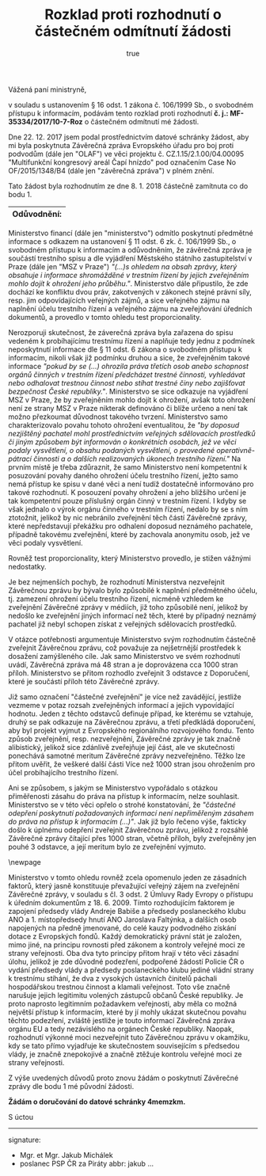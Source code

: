 ﻿---
title:      Rozklad proti rozhodnutí o částečném odmítnutí žádosti
author:
   name:    Jakub Michálek
   phone:   +420 775 978 550
   ds:      4memzkm
   mail:    jakub.michalek@pirati.cz
our:
   name:    Poslanecký klub Pirátů
   sign:    JMI \#8997
your:
   name:    
      -     Ministerstvo financí
   note:
      -     k rukám ministryně financí
      -     JUDr. Aleny Schillerové, Ph.D.
   ds:
      -     xzeaauv
style:      letter
reminder:   true
---

Vážená paní ministryně,

v souladu s ustanovením § 16 odst. 1 zákona č. 106/1999 Sb., o svobodném přístupu k informacím, podávám tento rozklad proti rozhodnutí **č. j.: MF-35334/2017/10-7-Roz** o částečném odmítnutí mé žádosti. 

Dne 22. 12. 2017 jsem podal prostřednictvím datové schránky žádost, aby mi byla poskytnuta Závěrečná zpráva Evropského úřadu pro boj proti podvodům (dále jen "OLAF") ve věci projektu č. CZ.1.15/2.1.00/04.00095 "Multifunkční kongresový areál Čapí hnízdo" pod označením Case No OF/2015/1348/B4 (dále jen "závěrečná zpráva") v plném znění.

Tato žádost byla rozhodnutím ze dne 8. 1. 2018 částečně zamítnuta co do bodu 1.


|**Odůvodnění:**|
|:-------------:|

Ministerstvo financí (dále jen "ministerstvo") odmítlo poskytnutí předmětné informace s odkazem na ustanovení § 11 odst. 6 zk. č. 106/1999 Sb., o svobodném přístupu k informacím a odůvodněním, že závěrečná zpráva je součástí trestního spisu a dle vyjádření Městského státního zastupitelství v Praze (dále jen "MSZ v Praze") *"(...)s ohledem na obsah zprávy, který obsahuje i informace shromážděné v trestním řízení by jejich zveřejněním mohlo dojít k ohrožení jeho průběhu."*.
Ministerstvo dále připustilo, že zde dochází ke konfliktu dvou práv, zakotvených v zákonech stejné právní síly, resp. jim odpovídajících veřejných zájmů, a sice veřejného zájmu na naplnění účelu trestního řízení a veřejného zájmu na zveřejňování úředních dokumentů, a provedlo v tomto ohledu test proporcionality.

Nerozporuji skutečnost, že záverečná zpráva byla zařazena do spisu vedeném k probíhajícímu trestnímu řízení a naplňuje tedy jednu z podmínek neposkytnutí informace dle § 11 odst. 6 zákona o svobodném přístupu k informacím, nikoli však již podmínku druhou a sice, že zveřejněním takové informace *"pokud by se (...) ohrozila práva třetích osob anebo schopnost orgánů činných v trestním řízení předcházet trestné činnosti, vyhledávat nebo odhalovat trestnou činnost nebo stíhat trestné činy nebo zajišťovat bezpečnost České republiky."*.
Ministerstvo se sice odkazuje na vyjádření MSZ v Praze, že by zveřejněním mohlo dojít k ohrožení, avšak toto ohrožení není ze strany MSZ v Praze nikterak definováno či blíže určeno a není tak možno přezkoumat důvodnost takového tvrzení. Ministerstvo samo charakterizovalo povahu tohoto ohrožení eventualitou, že *"by doposud nezjištěný pachatel mohl prostřednictvím veřejných sdělovacích prostředků či jiným způsobem být informován o konkrétních osobách, jež ve věci podaly vysvětlení, o obsahu podaných vysvětlení, o provedené operativně-pátrací činnosti a o dalších realizovaných úkonech trestního řízení."* Na prvním místě je třeba zdůraznit, že samo Ministerstvo není kompetentní k posuzování povahy daného ohrožení účelu trestního řízení, ježto samo nemá přístup ke spisu v dané věci a není tudíž dostatečně informováno pro takové rozhodnutí. K posouzení povahy ohrožení a jeho bližšího určení je tak kompetentní pouze příslušný orgán činný v trestním řízení. I kdyby se však jednalo o výrok orgánu činného v trestním řízení, nedalo by se s ním ztotožnit, jelikož by nic nebránilo zveřejnění těch částí Závěrečné zprávy, které nepředstavují překážku pro odhalení doposud neznámého pachatele, případně takovému zveřejnění, které by zachovala anonymitu osob, jež ve věci podaly vysvětlení.

Rovněž test proporcionality, který Ministerstvo provedlo, je stižen vážnými nedostatky.

Je bez nejmenších pochyb, že rozhodnutí Ministerstva nezveřejnit Závěrečnou zprávu by bývalo bylo způsobilé k naplnění předmětného účelu, tj. zamezení ohrožení účelu trestního řízení, nicméně vzhledem ke zveřejnění Závěrečné zprávy v médiích, již toho způsobilé není, jelikož by nedošlo ke zveřejnění jiných informací než těch, které by případný neznámý pachatel již nebyl schopen získat z veřejných sdělovacích prostředků.  

V otázce potřebnosti argumentuje Ministerstvo svým rozhodnutím částečně zveřejnit Závěrečnou zprávu, což považuje za nejšetrnější prostředek k dosažení zamýšleného cíle. Jak samo Ministerstvo ve svém rozhodnutí uvádí, Závěrečná zpráva má 48 stran a je doprovázena cca 1000 stran příloh. Ministerstvo se přitom rozhodlo zveřejnit 3 odstavce z Doporučení, které je součástí příloh této Závěrečné zprávy.

Již samo označení "částečné zveřejnění" je více než zavádějící, jestliže vezmeme v potaz rozsah zveřejněných informací a jejich vypovídající hodnotu. Jeden z těchto odstavců definuje případ, ke kterému se vztahuje, druhý se pak odkazuje na Závěrečnou zprávu, a třetí předkládá doporučení, aby byl projekt vyjmut z Evropského regionálního rozvojového fondu. Tento způsob zveřejnění, resp. nezveřejnění, Závěrečné zprávy je tak značně alibistický, jelikož sice zdánlivě zveřejňuje její část, ale ve skutečnosti ponechává samotné meritum Závěrečné zprávy nezveřejněno. Těžko lze přitom uvěřit, že veškeré další části Více než 1000 stran jsou ohrožením pro účel probíhajícího trestního řízení.

Ani se způsobem, s jakým se Ministerstvo vypořádalo s otázkou přiměřenosti zásahu do práva na přístup k informacím, nelze souhlasit. Ministerstvo se v této věci opřelo o strohé konstatování, že *"částečné odepření poskytnutí požadovaných informací není nepřiměřeným zásahem do práva na přístup k informacím (...)"*. Jak již bylo řečeno výše, fakticky došlo k úplnému odepření zveřejnit Závěrečnou zprávu, jelikož z rozsáhlé Závěrečné zprávy čítající přes 1000 stran, včetně příloh, byly zveřejněny jen pouhé 3 odstavce, a její meritum bylo ze zveřejnění vyjmuto.

\newpage

Ministerstvo v tomto ohledu rovněž zcela opomenulo jeden ze zásadních faktorů, který jasně konstituuje převažující veřejný zájem na zveřejnění Závěrečné zprávy, v souladu s čl. 3 odst. 2 Úmluvy Rady Evropy o přístupu k úředním dokumentům z 18. 6. 2009. Tímto rozhodujícím faktorem je zapojení předsedy vlády Andreje Babiše a předsedy poslaneckého klubu ANO a 1. místopředsedy hnutí ANO Jaroslava Faltýnka, a dalších osob napojených na předně jmenované, do celé kauzy podvodného získání dotace z Evropských fondů. 
Každý demokratický právní stát je založen, mimo jiné, na principu rovnosti před zákonem a kontroly veřejné moci ze strany veřejnosti. Oba dva tyto principy přitom hrají v této věci zásadní úlohu, jelikož je zde důvodné podezření, podpořené žádostí Policie ČR o vydání předsedy vlády a předsedy poslaneckého klubu jediné vládní strany k trestnímu stíhání, že dva z vysokých ústavních činitelů páchali hospodářskou trestnou činnost a klamali veřejnost. Toto vše značně narušuje jejich legitimitu volených zástupců občanů České republiky. Je proto naprosto legitimním požadavkem veřejnosti, aby měla co možná největší přístup k informacím, které by jí mohly ukázat skutečnou povahu těchto podezření, zvláště jestliže je touto informací Závěrečná zpráva orgánu EU a tedy nezávislého na orgánech České republiky. Naopak, rozhodnutí výkonné moci nezveřejnit tuto Závěrečnou zprávu v okamžiku, kdy se tato přímo vyjadřuje ke skutečnostem souvisejícím s předsedou vlády, je značně znepokojivé a značně ztěžuje kontrolu veřejné moci ze strany veřejnosti.


Z výše uvedených důvodů proto znovu žádám o poskytnutí Závěrečné zprávy dle bodu 1 mé původní žádosti.  


**Žádám o doručování do datové schránky 4memzkm.**

S úctou 

---
signature: 
  - Mgr. et Mgr. Jakub Michálek
  - poslanec PSP ČR za Piráty
abbr:       jakub
...
